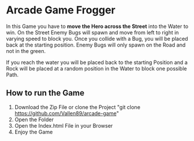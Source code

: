 # Arcade Game Frogger

In this Game you have to **move the Hero across the Street** into the Water to win.
On the Street Enemy Bugs will spawn and move from left to right in varying speed to block you. Once you collide with a Bug, you will be placed back at the starting position.
Enemy Bugs will only spawn on the Road and not in the green.

If you reach the water you will be placed back to the starting Position and a Rock will be placed at a random position in the Water to block one possible Path.

## How to run the Game

1. Download the Zip File or clone the Project "git clone https://github.com/Vallen89/arcade-game"
2. Open the Folder
3. Open the Index.html File in your Browser
4. Enjoy the Game
